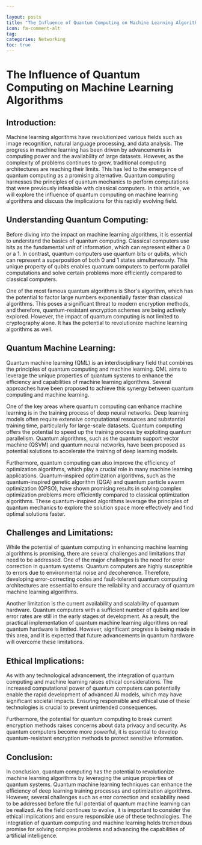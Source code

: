 ```yaml
---

layout: posts
title: "The Influence of Quantum Computing on Machine Learning Algorithms"
icon: fa-comment-alt
tag:      
categories: Networking
toc: true
---
```




# The Influence of Quantum Computing on Machine Learning Algorithms

## Introduction:

Machine learning algorithms have revolutionized various fields such as image recognition, natural language processing, and data analysis. The progress in machine learning has been driven by advancements in computing power and the availability of large datasets. However, as the complexity of problems continues to grow, traditional computing architectures are reaching their limits. This has led to the emergence of quantum computing as a promising alternative. Quantum computing harnesses the principles of quantum mechanics to perform computations that were previously infeasible with classical computers. In this article, we will explore the influence of quantum computing on machine learning algorithms and discuss the implications for this rapidly evolving field.

## Understanding Quantum Computing:

Before diving into the impact on machine learning algorithms, it is essential to understand the basics of quantum computing. Classical computers use bits as the fundamental unit of information, which can represent either a 0 or a 1. In contrast, quantum computers use quantum bits or qubits, which can represent a superposition of both 0 and 1 states simultaneously. This unique property of qubits enables quantum computers to perform parallel computations and solve certain problems more efficiently compared to classical computers.

One of the most famous quantum algorithms is Shor's algorithm, which has the potential to factor large numbers exponentially faster than classical algorithms. This poses a significant threat to modern encryption methods, and therefore, quantum-resistant encryption schemes are being actively explored. However, the impact of quantum computing is not limited to cryptography alone. It has the potential to revolutionize machine learning algorithms as well.

## Quantum Machine Learning:

Quantum machine learning (QML) is an interdisciplinary field that combines the principles of quantum computing and machine learning. QML aims to leverage the unique properties of quantum systems to enhance the efficiency and capabilities of machine learning algorithms. Several approaches have been proposed to achieve this synergy between quantum computing and machine learning.

One of the key areas where quantum computing can enhance machine learning is in the training process of deep neural networks. Deep learning models often require extensive computational resources and substantial training time, particularly for large-scale datasets. Quantum computing offers the potential to speed up the training process by exploiting quantum parallelism. Quantum algorithms, such as the quantum support vector machine (QSVM) and quantum neural networks, have been proposed as potential solutions to accelerate the training of deep learning models.

Furthermore, quantum computing can also improve the efficiency of optimization algorithms, which play a crucial role in many machine learning applications. Quantum-inspired optimization algorithms, such as the quantum-inspired genetic algorithm (QGA) and quantum particle swarm optimization (QPSO), have shown promising results in solving complex optimization problems more efficiently compared to classical optimization algorithms. These quantum-inspired algorithms leverage the principles of quantum mechanics to explore the solution space more effectively and find optimal solutions faster.

## Challenges and Limitations:

While the potential of quantum computing in enhancing machine learning algorithms is promising, there are several challenges and limitations that need to be addressed. One of the major challenges is the need for error correction in quantum systems. Quantum computers are highly susceptible to errors due to environmental noise and decoherence. Therefore, developing error-correcting codes and fault-tolerant quantum computing architectures are essential to ensure the reliability and accuracy of quantum machine learning algorithms.

Another limitation is the current availability and scalability of quantum hardware. Quantum computers with a sufficient number of qubits and low error rates are still in the early stages of development. As a result, the practical implementation of quantum machine learning algorithms on real quantum hardware is limited. However, significant progress is being made in this area, and it is expected that future advancements in quantum hardware will overcome these limitations.

## Ethical Implications:

As with any technological advancement, the integration of quantum computing and machine learning raises ethical considerations. The increased computational power of quantum computers can potentially enable the rapid development of advanced AI models, which may have significant societal impacts. Ensuring responsible and ethical use of these technologies is crucial to prevent unintended consequences.

Furthermore, the potential for quantum computing to break current encryption methods raises concerns about data privacy and security. As quantum computers become more powerful, it is essential to develop quantum-resistant encryption methods to protect sensitive information.

## Conclusion:

In conclusion, quantum computing has the potential to revolutionize machine learning algorithms by leveraging the unique properties of quantum systems. Quantum machine learning techniques can enhance the efficiency of deep learning training processes and optimization algorithms. However, several challenges such as error correction and scalability need to be addressed before the full potential of quantum machine learning can be realized. As the field continues to evolve, it is important to consider the ethical implications and ensure responsible use of these technologies. The integration of quantum computing and machine learning holds tremendous promise for solving complex problems and advancing the capabilities of artificial intelligence.